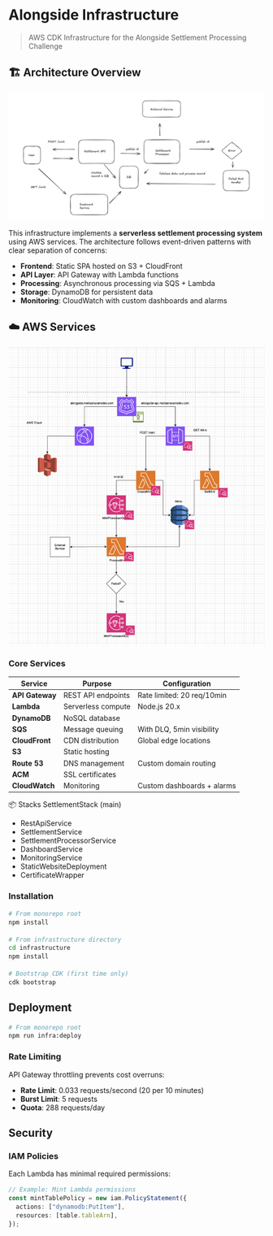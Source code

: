 # Alongside Infrastructure

> AWS CDK Infrastructure for the Alongside Settlement Processing Challenge

## 🏗️ Architecture Overview

![High-Level Architecture](./docs/images/high-level-diagram.png)

This infrastructure implements a **serverless settlement processing system** using AWS services. The architecture follows event-driven patterns with clear separation of concerns:

- **Frontend**: Static SPA hosted on S3 + CloudFront
- **API Layer**: API Gateway with Lambda functions
- **Processing**: Asynchronous processing via SQS + Lambda
- **Storage**: DynamoDB for persistent data
- **Monitoring**: CloudWatch with custom dashboards and alarms

## ☁️ AWS Services

![AWS Services Detail](./docs/images/low-level-diagram.png)

### **Core Services**

| Service | Purpose | Configuration |
|---------|---------|---------------|
| **API Gateway** | REST API endpoints | Rate limited: 20 req/10min |
| **Lambda** | Serverless compute | Node.js 20.x |
| **DynamoDB** | NoSQL database |
| **SQS** | Message queuing | With DLQ, 5min visibility |
| **CloudFront** | CDN distribution | Global edge locations |
| **S3** | Static hosting |
| **Route 53** | DNS management | Custom domain routing |
| **ACM** | SSL certificates |
| **CloudWatch** | Monitoring | Custom dashboards + alarms |

📦 Stacks
SettlementStack (main)
- RestApiService
- SettlementService
- SettlementProcessorService
- DashboardService
- MonitoringService
- StaticWebsiteDeployment
- CertificateWrapper

### **Installation**

```bash
# From monorepo root
npm install

# From infrastructure directory
cd infrastructure
npm install

# Bootstrap CDK (first time only)
cdk bootstrap
```

## Deployment

```bash
# From monorepo root
npm run infra:deploy
```

### **Rate Limiting**

API Gateway throttling prevents cost overruns:
- **Rate Limit**: 0.033 requests/second (20 per 10 minutes)
- **Burst Limit**: 5 requests
- **Quota**: 288 requests/day

## Security

### **IAM Policies**

Each Lambda has minimal required permissions:

```typescript
// Example: Mint Lambda permissions
const mintTablePolicy = new iam.PolicyStatement({
  actions: ["dynamodb:PutItem"],
  resources: [table.tableArn],
});
```
